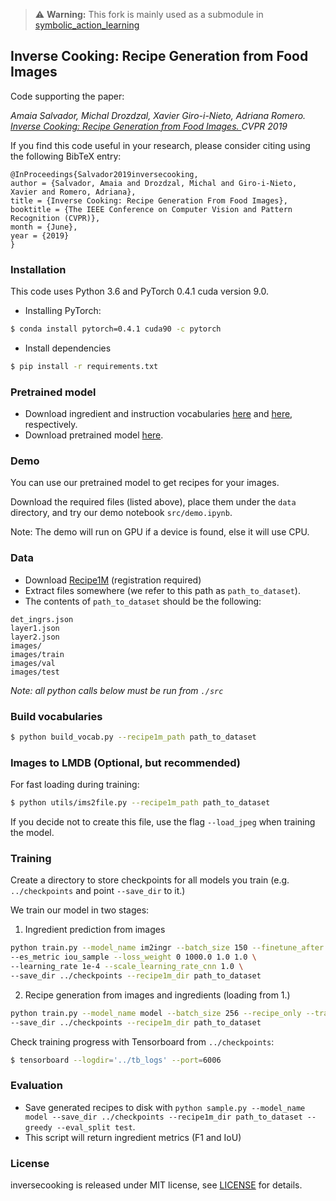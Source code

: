 > :warning: **Warning:** This fork is mainly used as a submodule in [symbolic_action_learning](https://github.com/icaros-usc/symbolic_action_learning) 
## Inverse Cooking: Recipe Generation from Food Images

Code supporting the paper:

*Amaia Salvador, Michal Drozdzal, Xavier Giro-i-Nieto, Adriana Romero.
[Inverse Cooking: Recipe Generation from Food Images. ](https://arxiv.org/abs/1812.06164)
CVPR 2019*


If you find this code useful in your research, please consider citing using the
following BibTeX entry:

```
@InProceedings{Salvador2019inversecooking,
author = {Salvador, Amaia and Drozdzal, Michal and Giro-i-Nieto, Xavier and Romero, Adriana},
title = {Inverse Cooking: Recipe Generation From Food Images},
booktitle = {The IEEE Conference on Computer Vision and Pattern Recognition (CVPR)},
month = {June},
year = {2019}
}
```

### Installation

This code uses Python 3.6 and PyTorch 0.4.1 cuda version 9.0.

- Installing PyTorch:
```bash
$ conda install pytorch=0.4.1 cuda90 -c pytorch
```

- Install dependencies
```bash
$ pip install -r requirements.txt
```

### Pretrained model

- Download ingredient and instruction vocabularies [here](https://dl.fbaipublicfiles.com/inversecooking/ingr_vocab.pkl) and [here](https://dl.fbaipublicfiles.com/inversecooking/instr_vocab.pkl), respectively.
- Download pretrained model [here](https://dl.fbaipublicfiles.com/inversecooking/modelbest.ckpt).

### Demo

You can use our pretrained model to get recipes for your images.

Download the required files (listed above), place them under the ```data``` directory, and try our demo notebook ```src/demo.ipynb```.

Note: The demo will run on GPU if a device is found, else it will use CPU.

### Data

- Download [Recipe1M](http://im2recipe.csail.mit.edu/dataset/download) (registration required)
- Extract files somewhere (we refer to this path as ```path_to_dataset```).
- The contents of ```path_to_dataset``` should be the following:
```
det_ingrs.json
layer1.json
layer2.json
images/
images/train
images/val
images/test
```

*Note: all python calls below must be run from ```./src```*
### Build vocabularies

```bash
$ python build_vocab.py --recipe1m_path path_to_dataset
```

### Images to LMDB (Optional, but recommended)

For fast loading during training:

```bash
$ python utils/ims2file.py --recipe1m_path path_to_dataset
```

If you decide not to create this file, use the flag ```--load_jpeg``` when training the model.

### Training

Create a directory to store checkpoints for all models you train
(e.g. ```../checkpoints``` and point ```--save_dir``` to it.)

We train our model in two stages:

1. Ingredient prediction from images

```bash
python train.py --model_name im2ingr --batch_size 150 --finetune_after 0 --ingrs_only \
--es_metric iou_sample --loss_weight 0 1000.0 1.0 1.0 \
--learning_rate 1e-4 --scale_learning_rate_cnn 1.0 \
--save_dir ../checkpoints --recipe1m_dir path_to_dataset
```

2. Recipe generation from images and ingredients (loading from 1.)

```bash
python train.py --model_name model --batch_size 256 --recipe_only --transfer_from im2ingr \
--save_dir ../checkpoints --recipe1m_dir path_to_dataset
```

Check training progress with Tensorboard from ```../checkpoints```:

```bash
$ tensorboard --logdir='../tb_logs' --port=6006
```

### Evaluation

- Save generated recipes to disk with
```python sample.py --model_name model --save_dir ../checkpoints --recipe1m_dir path_to_dataset --greedy --eval_split test```.
- This script will return ingredient metrics (F1 and IoU)

### License

inversecooking is released under MIT license, see [LICENSE](LICENSE.md) for details.
